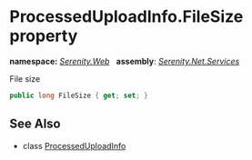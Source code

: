 # ProcessedUploadInfo.FileSize property
**namespace:** *[Serenity.Web](../../README.md#serenity.web-namespace)*   **assembly**: *[Serenity.Net.Services](../../README.md)*

File size

```csharp
public long FileSize { get; set; }
```

## See Also

* class [ProcessedUploadInfo](../ProcessedUploadInfo.md)